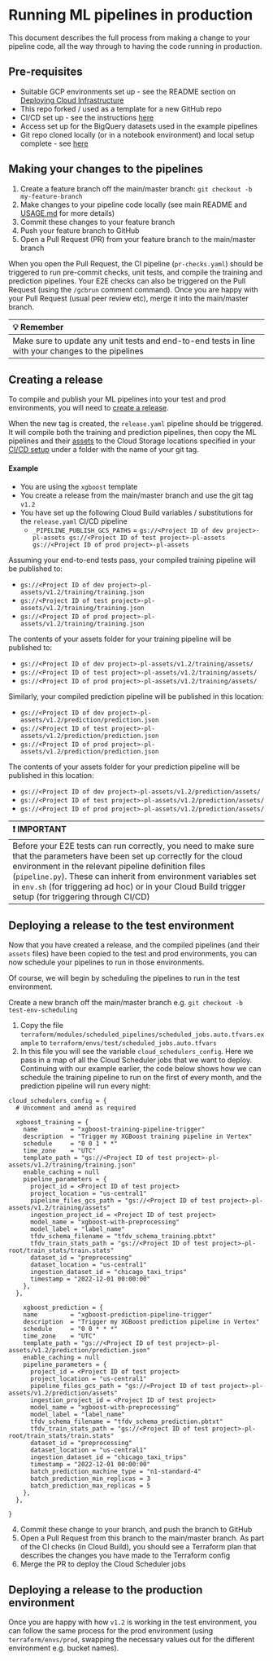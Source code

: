 <!-- 
Copyright 2022 Google LLC

Licensed under the Apache License, Version 2.0 (the "License");
you may not use this file except in compliance with the License.
You may obtain a copy of the License at

    https://www.apache.org/licenses/LICENSE-2.0

Unless required by applicable law or agreed to in writing, software
distributed under the License is distributed on an "AS IS" BASIS,
WITHOUT WARRANTIES OR CONDITIONS OF ANY KIND, either express or implied.
See the License for the specific language governing permissions and
limitations under the License.
 -->

# Running ML pipelines in production

This document describes the full process from making a change to your pipeline code, all the way through to having the code running in production.

## Pre-requisites

- Suitable GCP environments set up - see the README section on [Deploying Cloud Infrastructure](../README.md#deploying-cloud-infrastructure)
- This repo forked / used as a template for a new GitHub repo
- CI/CD set up - see the instructions [here](cloudbuild/README.md)
- Access set up for the BigQuery datasets used in the example pipelines
- Git repo cloned locally (or in a notebook environment) and local setup complete - see [here](../README.md#local-setup)

## Making your changes to the pipelines

1. Create a feature branch off the main/master branch: `git checkout -b my-feature-branch`
1. Make changes to your pipeline code locally (see main README and [USAGE.md](../USAGE.md) for more details)
1. Commit these changes to your feature branch
1. Push your feature branch to GitHub
1. Open a Pull Request (PR) from your feature branch to the main/master branch

When you open the Pull Request, the CI pipeline (`pr-checks.yaml`) should be triggered to run pre-commit checks, unit tests, and compile the training and prediction pipelines. Your E2E checks can also be triggered on the Pull Request (using the `/gcbrun` comment command). Once you are happy with your Pull Request (usual peer review etc), merge it into the main/master branch.

| :bulb: Remember    |
|:-------------------|
| Make sure to update any unit tests and end-to-end tests in line with your changes to the pipelines |

## Creating a release

To compile and publish your ML pipelines into your test and prod environments, you will need to [create a release](https://docs.github.com/en/repositories/releasing-projects-on-github/managing-releases-in-a-repository#creating-a-release).

When the new tag is created, the `release.yaml` pipeline should be triggered. It will compile both the training and prediction pipelines, then copy the ML pipelines and their [assets](../README.md#assets) to the Cloud Storage locations specified in your [CI/CD setup](../cloudbuild/README.md) under a folder with the name of your git tag.

#### Example

- You are using the `xgboost` template
- You create a release from the main/master branch and use the git tag `v1.2`
- You have set up the following Cloud Build variables / substitutions for the `release.yaml` CI/CD pipeline
  - `_PIPELINE_PUBLISH_GCS_PATHS` = `gs://<Project ID of dev project>-pl-assets gs://<Project ID of test project>-pl-assets gs://<Project ID of prod project>-pl-assets`

Assuming your end-to-end tests pass, your compiled training pipeline will be published to:
- `gs://<Project ID of dev project>-pl-assets/v1.2/training/training.json`
- `gs://<Project ID of test project>-pl-assets/v1.2/training/training.json`
- `gs://<Project ID of prod project>-pl-assets/v1.2/training/training.json`

The contents of your assets folder for your training pipeline will be published to:
- `gs://<Project ID of dev project>-pl-assets/v1.2/training/assets/`
- `gs://<Project ID of test project>-pl-assets/v1.2/training/assets/`
- `gs://<Project ID of prod project>-pl-assets/v1.2/training/assets/`

Similarly, your compiled prediction pipeline will be published in this location:
- `gs://<Project ID of dev project>-pl-assets/v1.2/prediction/prediction.json`
- `gs://<Project ID of test project>-pl-assets/v1.2/prediction/prediction.json`
- `gs://<Project ID of prod project>-pl-assets/v1.2/prediction/prediction.json`

The contents of your assets folder for your prediction pipeline will be published in this location:
- `gs://<Project ID of dev project>-pl-assets/v1.2/prediction/assets/`
- `gs://<Project ID of test project>-pl-assets/v1.2/prediction/assets/`
- `gs://<Project ID of prod project>-pl-assets/v1.2/prediction/assets/`

| :exclamation: IMPORTANT    |
|:---------------------------|
| Before your E2E tests can run correctly, you need to make sure that the parameters have been set up correctly for the cloud environment in the relevant pipeline definition files (`pipeline.py`). These can inherit from environment variables set in `env.sh` (for triggering ad hoc) or in your Cloud Build trigger setup (for triggering through CI/CD) |

## Deploying a release to the test environment

Now that you have created a release, and the compiled pipelines (and their `assets` files) have been copied to the test and prod environments, you can now schedule your pipelines to run in those environments.

Of course, we will begin by scheduling the pipelines to run in the test environment.

Create a new branch off the main/master branch e.g. `git checkout -b test-env-scheduling`

1. Copy the file `terraform/modules/scheduled_pipelines/scheduled_jobs.auto.tfvars.example` to `terraform/envs/test/scheduled_jobs.auto.tfvars`
1. In this file you will see the variable `cloud_schedulers_config`. Here we pass in a map of all the Cloud Scheduler jobs that we want to deploy. Continuing with our example earlier, the code below shows how we can schedule the training pipeline to run on the first of every month, and the prediction pipeline will run every night:

```
cloud_schedulers_config = {
  # Uncomment and amend as required

  xgboost_training = {
    name         = "xgboost-training-pipeline-trigger"
    description  = "Trigger my XGBoost training pipeline in Vertex"
    schedule     = "0 0 1 * *"
    time_zone    = "UTC"
    template_path = "gs://<Project ID of test project>-pl-assets/v1.2/training/training.json"
    enable_caching = null
    pipeline_parameters = {
      project_id = <Project ID of test project>
      project_location = "us-central1"
      pipeline_files_gcs_path = "gs://<Project ID of test project>-pl-assets/v1.2/training/assets"
      ingestion_project_id = <Project ID of test project>
      model_name = "xgboost-with-preprocessing"
      model_label = "label_name"
      tfdv_schema_filename = "tfdv_schema_training.pbtxt"
      tfdv_train_stats_path = "gs://<Project ID of test project>-pl-root/train_stats/train.stats"
      dataset_id = "preprocessing"
      dataset_location = "us-central1"
      ingestion_dataset_id = "chicago_taxi_trips"
      timestamp = "2022-12-01 00:00:00"
    },
  },

    xgboost_prediction = {
    name         = "xgboost-prediction-pipeline-trigger"
    description  = "Trigger my XGBoost prediction pipeline in Vertex"
    schedule     = "0 0 * * *"
    time_zone    = "UTC"
    template_path = "gs://<Project ID of test project>-pl-assets/v1.2/prediction/prediction.json"
    enable_caching = null
    pipeline_parameters = {
      project_id = <Project ID of test project>
      project_location = "us-central1"
      pipeline_files_gcs_path = "gs://<Project ID of test project>-pl-assets/v1.2/prediction/assets"
      ingestion_project_id = <Project ID of test project>
      model_name = "xgboost-with-preprocessing"
      model_label = "label_name"
      tfdv_schema_filename = "tfdv_schema_prediction.pbtxt"
      tfdv_train_stats_path = "gs://<Project ID of test project>-pl-root/train_stats/train.stats"
      dataset_id = "preprocessing"
      dataset_location = "us-central1"
      ingestion_dataset_id = "chicago_taxi_trips"
      timestamp = "2022-12-01 00:00:00"
      batch_prediction_machine_type = "n1-standard-4"
      batch_prediction_min_replicas = 3
      batch_prediction_max_replicas = 5
    },
  },

}
```

4. Commit these change to your branch, and push the branch to GitHub
5. Open a Pull Request from this branch to the main/master branch. As part of the CI checks (in Cloud Build), you should see a Terraform plan that describes the changes you have made to the Terraform config
6. Merge the PR to deploy the Cloud Scheduler jobs

## Deploying a release to the production environment

Once you are happy with how `v1.2` is working in the test environment, you can follow the same process for the prod environment (using `terraform/envs/prod`, swapping the necessary values out for the different environment e.g. bucket names).
